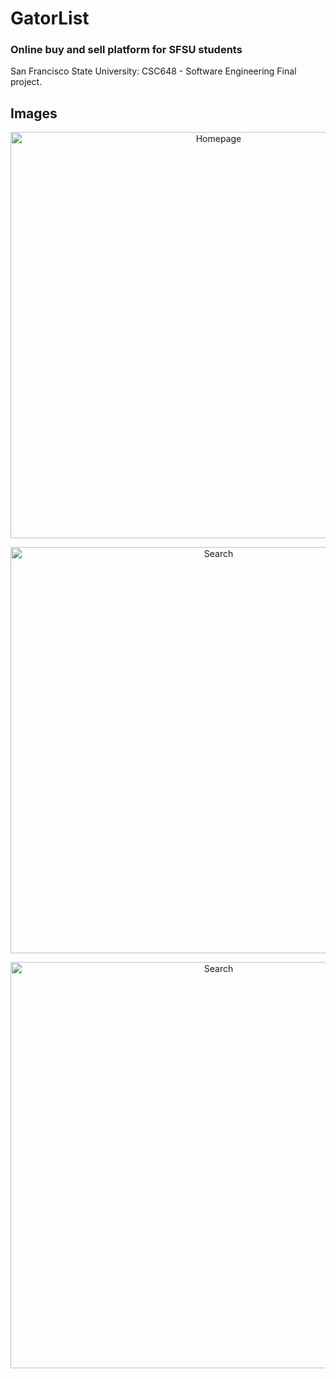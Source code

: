 # GatorList
### Online buy and sell platform for SFSU students
San Francisco State University: CSC648 - Software Engineering Final project.

## Images
<p align="center">
<img src="https://i.imgur.com/zzmbhiu.png" alt="Homepage" width="650">
<p>
<p align="center">
<img src="https://i.imgur.com/d2bFcHA.jpg" alt="Search" width="650">
<p>
<p align="center">
<img src="https://i.imgur.com/FRI43JM.png" alt="Search" width="650">
<p>

